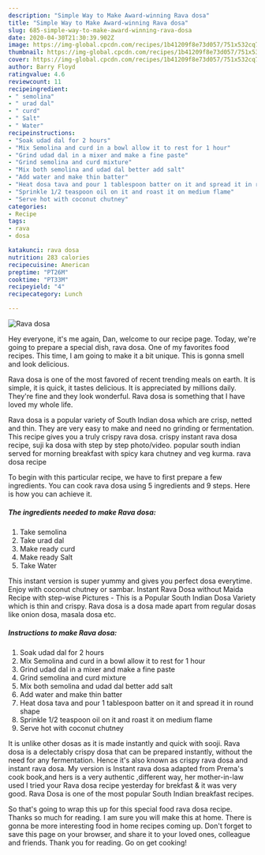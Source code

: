 ```yaml
---
description: "Simple Way to Make Award-winning Rava dosa"
title: "Simple Way to Make Award-winning Rava dosa"
slug: 685-simple-way-to-make-award-winning-rava-dosa
date: 2020-04-30T21:30:39.902Z
image: https://img-global.cpcdn.com/recipes/1b41209f8e73d057/751x532cq70/rava-dosa-recipe-main-photo.jpg
thumbnail: https://img-global.cpcdn.com/recipes/1b41209f8e73d057/751x532cq70/rava-dosa-recipe-main-photo.jpg
cover: https://img-global.cpcdn.com/recipes/1b41209f8e73d057/751x532cq70/rava-dosa-recipe-main-photo.jpg
author: Barry Floyd
ratingvalue: 4.6
reviewcount: 11
recipeingredient:
- " semolina"
- " urad dal"
- " curd"
- " Salt"
- " Water"
recipeinstructions:
- "Soak udad dal for 2 hours"
- "Mix Semolina and curd in a bowl allow it to rest for 1 hour"
- "Grind udad dal in a mixer and make a fine paste"
- "Grind semolina and curd mixture"
- "Mix both semolina and udad dal better add salt"
- "Add water and make thin batter"
- "Heat dosa tava and pour 1 tablespoon batter on it and spread it in round shape"
- "Sprinkle 1/2 teaspoon oil on it and roast it on medium flame"
- "Serve hot with coconut chutney"
categories:
- Recipe
tags:
- rava
- dosa

katakunci: rava dosa 
nutrition: 283 calories
recipecuisine: American
preptime: "PT26M"
cooktime: "PT33M"
recipeyield: "4"
recipecategory: Lunch

---
```



![Rava dosa](https://img-global.cpcdn.com/recipes/1b41209f8e73d057/751x532cq70/rava-dosa-recipe-main-photo.jpg)

Hey everyone, it's me again, Dan, welcome to our recipe page. Today, we're going to prepare a special dish, rava dosa. One of my favorites food recipes. This time, I am going to make it a bit unique. This is gonna smell and look delicious.

Rava dosa is one of the most favored of recent trending meals on earth. It is simple, it is quick, it tastes delicious. It is appreciated by millions daily. They're fine and they look wonderful. Rava dosa is something that I have loved my whole life.

Rava dosa is a popular variety of South Indian dosa which are crisp, netted and thin. They are very easy to make and need no grinding or fermentation. This recipe gives you a truly crispy rava dosa. crispy instant rava dosa recipe, suji ka dosa with step by step photo/video. popular south indian served for morning breakfast with spicy kara chutney and veg kurma. rava dosa recipe


To begin with this particular recipe, we have to first prepare a few ingredients. You can cook rava dosa using 5 ingredients and 9 steps. Here is how you can achieve it.

<!--inarticleads1-->

##### The ingredients needed to make Rava dosa:

1. Take  semolina
1. Take  urad dal
1. Make ready  curd
1. Make ready  Salt
1. Take  Water


This instant version is super yummy and gives you perfect dosa everytime. Enjoy with coconut chutney or sambar. Instant Rava Dosa without Maida Recipe with step-wise Pictures - This is a Popular South Indian Dosa Variety which is thin and crispy. Rava dosa is a dosa made apart from regular dosas like onion dosa, masala dosa etc. 

<!--inarticleads2-->

##### Instructions to make Rava dosa:

1. Soak udad dal for 2 hours
1. Mix Semolina and curd in a bowl allow it to rest for 1 hour
1. Grind udad dal in a mixer and make a fine paste
1. Grind semolina and curd mixture
1. Mix both semolina and udad dal better add salt
1. Add water and make thin batter
1. Heat dosa tava and pour 1 tablespoon batter on it and spread it in round shape
1. Sprinkle 1/2 teaspoon oil on it and roast it on medium flame
1. Serve hot with coconut chutney


It is unlike other dosas as it is made instantly and quick with sooji. Rava dosa is a delectably crispy dosa that can be prepared instantly, without the need for any fermentation. Hence it&#39;s also known as crispy rava dosa and instant rava dosa. My version is Instant rava dosa adapted from Prema&#39;s cook book,and hers is a very authentic ,different way, her mother-in-law used I tried your Rava dosa recipe yesterday for brekfast &amp; it was very good. Rava Dosa is one of the most popular South Indian breakfast recipes. 

So that's going to wrap this up for this special food rava dosa recipe. Thanks so much for reading. I am sure you will make this at home. There is gonna be more interesting food in home recipes coming up. Don't forget to save this page on your browser, and share it to your loved ones, colleague and friends. Thank you for reading. Go on get cooking!
